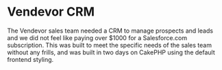 # Vendevor CRM
The Vendevor sales team needed a CRM to manage prospects and leads and we did not feel like paying over $1000 for a Salesforce.com subscription.  This was built to meet the specific needs of the sales team without any frills, and was built in two days on CakePHP using the default frontend styling.
